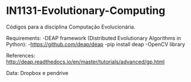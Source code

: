 # IN1131-Evolutionary-Computing
Códigos para a disciplina Computação Evolucionária. 

Requirements:
-DEAP framework (Distributed Evolutionary Algorithms in Python):
	-https://github.com/deap/deap
    -pip install deap
-OpenCV library

References:
http://deap.readthedocs.io/en/master/tutorials/advanced/gp.html

Data:
Dropbox e pendrive